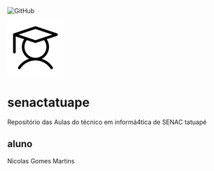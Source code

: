 ![GitHub](https://img.shields.io/github/license/nicolasmartins2907/senactatuape)

![](https://github.com/nicolasmartins2907/senactatuape/blob/main/9025060_student_light_icon.png)
# senactatuape
Repositório das Aulas do técnico em informá4tica de SENAC tatuapé
## aluno
Nicolas Gomes Martins
